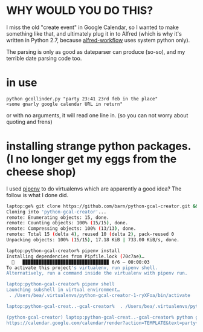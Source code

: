 # WHY WOULD YOU DO THIS?

I miss the old "create event" in Google Calendar, so I wanted to make something like that, and ultimately plug it in to Alfred (which is why it's written in Python 2.7, because [alfred-workflow](https://github.com/deanishe/alfred-workflow) uses system python only).

The parsing is only as good as dateparser can produce (so-so), and my terrible date parsing code too.

# in use

    python gcollinder.py "party 23:41 23rd feb in the place"
    <some gnarly google calendar URL in return"

or with no arguments, it will read one line in. (so you can not worry about quoting and frens)

# installing strange python packages. (I no longer get my eggs from the cheese shop)

I used [pipenv](https://github.com/pypa/pipenv) to do virtualenvs which are apparently a good idea? The follow is what I done did.

```bash
laptop:ge% git clone https://github.com/barn/python-gcal-creator.git && cd python-gcal-creator
Cloning into 'python-gcal-creator'...
remote: Enumerating objects: 15, done.
remote: Counting objects: 100% (15/15), done.
remote: Compressing objects: 100% (13/13), done.
remote: Total 15 (delta 4), reused 10 (delta 2), pack-reused 0
Unpacking objects: 100% (15/15), 17.18 KiB | 733.00 KiB/s, done.

laptop:python-gcal-creator% pipenv install
Installing dependencies from Pipfile.lock (70c7ae)…
  🐍   ▉▉▉▉▉▉▉▉▉▉▉▉▉▉▉▉▉▉▉▉▉▉▉▉▉▉▉▉▉▉▉▉ 6/6 — 00:00:03
To activate this project's virtualenv, run pipenv shell.
Alternatively, run a command inside the virtualenv with pipenv run.

laptop:python-gcal-creator% pipenv shell
Launching subshell in virtual environment…
 . /Users/bea/.virtualenvs/python-gcal-creator-1-ryXFoa/bin/activate

laptop:python-gcal-creat..-gcal-creator%  . /Users/bea/.virtualenvs/python-gcal-creator-1-ryXFoa/bin/activate

(python-gcal-creator) laptop:python-gcal-creat..-gcal-creator% python gcollinder.py 'party at 11am tomorrow'
https://calendar.google.com/calendar/render?action=TEMPLATE&text=party+&dates=20200226T211517%2F20200226T214517&location=&trp=True
```
